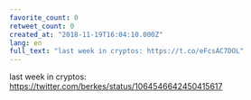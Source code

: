 ```yaml
---
favorite_count: 0
retweet_count: 0
created_at: "2018-11-19T16:04:10.000Z"
lang: en
full_text: "last week in cryptos: https://t.co/eFcsAC7DOL"
---
```


last week in cryptos: <https://twitter.com/berkes/status/1064546642450415617>
